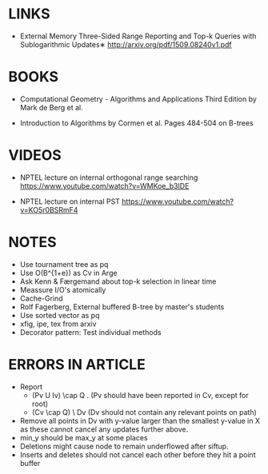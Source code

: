 LINKS
=====
- External Memory Three-Sided Range Reporting and Top-k Queries with Sublogarithmic Updates∗
  http://arxiv.org/pdf/1509.08240v1.pdf

BOOKS
=====
- Computational Geometry - Algorithms and Applications Third Edition
  by Mark de Berg et al.

- Introduction to Algorithms by Cormen et al. Pages 484-504 on B-trees

VIDEOS
===== 
- NPTEL lecture on internal orthogonal range searching
  https://www.youtube.com/watch?v=WMKoe_b3IDE
  
- NPTEL lecture on internal PST
  https://www.youtube.com/watch?v=KO5r0BSRmF4

NOTES
=====
- Use tournament tree as pq
- Use O(B^{1+e}) as Cv in Arge
- Ask Kenn & Færgemand about top-k selection in linear time
- Meassure I/O's atomically
- Cache-Grind
- Rolf Fagerberg, External buffered B-tree by master's students
- Use sorted vector as pq
- xfig, ipe, tex from arxiv
- Decorator pattern: Test individual methods

ERRORS IN ARTICLE
=================
- Report
  - (Pv U Iv) \cap Q . (Pv should have been reported in Cv, except for root)
  - (Cv \cap Q) \ Dv (Dv should not contain any relevant points on path)
- Remove all points in Dv with y-value larger than the smallest y-value in X as these cannot cancel any updates further above.
- min_y should be max_y at some places
- Deletions might cause node to remain underflowed after siftup.
- Inserts and deletes should not cancel each other before they hit a point buffer